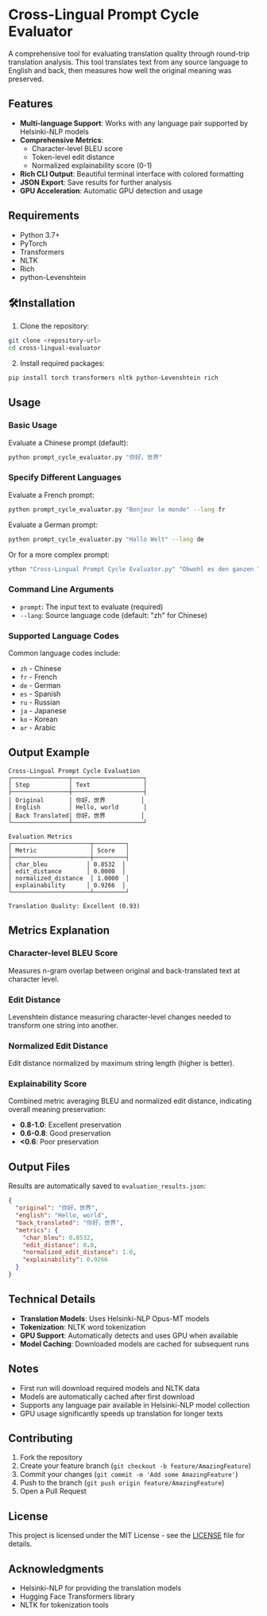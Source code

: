# Cross-Lingual Prompt Cycle Evaluator

A comprehensive tool for evaluating translation quality through round-trip translation analysis. This tool translates text from any source language to English and back, then measures how well the original meaning was preserved.

## Features

- **Multi-language Support**: Works with any language pair supported by Helsinki-NLP models
- **Comprehensive Metrics**: 
  - Character-level BLEU score
  - Token-level edit distance
  - Normalized explainability score (0-1)
- **Rich CLI Output**: Beautiful terminal interface with colored formatting
- **JSON Export**: Save results for further analysis
- **GPU Acceleration**: Automatic GPU detection and usage

## Requirements

- Python 3.7+
- PyTorch
- Transformers
- NLTK
- Rich
- python-Levenshtein

## 🛠Installation

1. Clone the repository:
```bash
git clone <repository-url>
cd cross-lingual-evaluator
```

2. Install required packages:
```bash
pip install torch transformers nltk python-Levenshtein rich
```

## Usage

### Basic Usage

Evaluate a Chinese prompt (default):
```bash
python prompt_cycle_evaluator.py "你好，世界"
```

### Specify Different Languages

Evaluate a French prompt:
```bash
python prompt_cycle_evaluator.py "Bonjour le monde" --lang fr
```

Evaluate a German prompt:
```bash
python prompt_cycle_evaluator.py "Hallo Welt" --lang de
```

Or for a more complex prompt:
```bash
ython "Cross-Lingual Prompt Cycle Evaluator.py" "Obwohl es den ganzen Tag geregnet hat, haben wir beschlossen, einen Spaziergang durch den Park zu machen, um die frische Luft zu genießen" --lang de
```

### Command Line Arguments

- `prompt`: The input text to evaluate (required)
- `--lang`: Source language code (default: "zh" for Chinese)

### Supported Language Codes

Common language codes include:
- `zh` - Chinese
- `fr` - French  
- `de` - German
- `es` - Spanish
- `ru` - Russian
- `ja` - Japanese
- `ko` - Korean
- `ar` - Arabic

## Output Example

```
Cross-Lingual Prompt Cycle Evaluation
┌────────────────┬────────────────────┐
│ Step           │ Text               │
├────────────────┼────────────────────┤
│ Original       │ 你好，世界          │
│ English        │ Hello, world       │
│ Back Translated│ 你好，世界          │
└────────────────┴────────────────────┘

Evaluation Metrics
┌──────────────────────┬─────────┐
│ Metric               │ Score   │
├──────────────────────┼─────────┤
│ char_bleu           │ 0.8532  │
│ edit_distance       │ 0.0000  │
│ normalized_distance  │ 1.0000  │
│ explainability      │ 0.9266  │
└──────────────────────┴─────────┘

Translation Quality: Excellent (0.93)
```

## Metrics Explanation

### Character-level BLEU Score
Measures n-gram overlap between original and back-translated text at character level.

### Edit Distance
Levenshtein distance measuring character-level changes needed to transform one string into another.

### Normalized Edit Distance  
Edit distance normalized by maximum string length (higher is better).

### Explainability Score
Combined metric averaging BLEU and normalized edit distance, indicating overall meaning preservation:
- **0.8-1.0**: Excellent preservation
- **0.6-0.8**: Good preservation  
- **<0.6**: Poor preservation

## Output Files

Results are automatically saved to `evaluation_results.json`:

```json
{
  "original": "你好，世界",
  "english": "Hello, world",
  "back_translated": "你好，世界",
  "metrics": {
    "char_bleu": 0.8532,
    "edit_distance": 0.0,
    "normalized_edit_distance": 1.0,
    "explainability": 0.9266
  }
}
```

## Technical Details

- **Translation Models**: Uses Helsinki-NLP Opus-MT models
- **Tokenization**: NLTK word tokenization
- **GPU Support**: Automatically detects and uses GPU when available
- **Model Caching**: Downloaded models are cached for subsequent runs

## Notes

- First run will download required models and NLTK data
- Models are automatically cached after first download
- Supports any language pair available in Helsinki-NLP model collection
- GPU usage significantly speeds up translation for longer texts

## Contributing

1. Fork the repository
2. Create your feature branch (`git checkout -b feature/AmazingFeature`)
3. Commit your changes (`git commit -m 'Add some AmazingFeature'`)
4. Push to the branch (`git push origin feature/AmazingFeature`)
5. Open a Pull Request

## License

This project is licensed under the MIT License - see the [LICENSE](LICENSE) file for details.

## Acknowledgments

- Helsinki-NLP for providing the translation models
- Hugging Face Transformers library
- NLTK for tokenization tools
